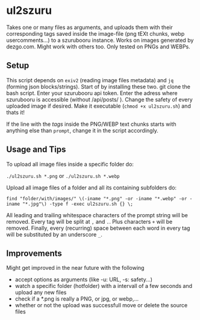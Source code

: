 ul2szuru
========

Takes one or many files as arguments, and uploads them with their corresponding tags saved inside the image-file (png tEXt chunks, webp usercomments...) to a szurubooru instance.
Works on images generated by dezgo.com. Might work with others too. Only tested on PNGs and WEBPs.

Setup
-----

This script depends on `exiv2` (reading image files metadata) and `jq` (forming json blocks/strings). Start of by installing these two.
git clone the bash script. Enter your szurubooru api token. Enter the adress where szurubooru is accessible (without /api/posts/ ). Change the safety of every uploaded image if desired. Make it executable (`chmod +x ul2szuru.sh`) and thats it!

If the line with the _tags_ inside the PNG/WEBP text chunks starts with anything else than `prompt`, change it in the script accordingly.

Usage and Tips
--------------

To upload all image files inside a specific folder do:

`./ul2szuru.sh *.png` or `./ul2szuru.sh *.webp`

Upload all image files of a folder and all its containing subfolders do:

`find "folder/with/images/" \(-iname "*.png" -or -iname "*.webp" -or -iname "*.jpg"\) -type f -exec ul2szuru.sh {} \;`

All leading and trailing whitespace characters of the prompt string will be removed.
Every tag will be split at `,` and `.`. Plus characters `+` will be removed. Finally, every (recurring) space between each word in every tag will be substituted by an underscore `_`.

Improvements
------------

Might get improved in the near future with the following
  * accept options as arguments (like -u: URL, -s: safety...)
  * watch a specific folder (hotfolder) with a intervall of a few seconds and upload any new files
  * check if a *.png is really a PNG, or jpg, or webp,...
  * whether or not the upload was successfull move or delete the source files
